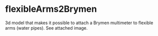 # flexibleArms2Brymen
3d model that makes it possible to attach a Brymen multimeter to flexible arms (water pipes). See attached image.

